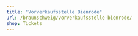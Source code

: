 ```yaml
---
title: "Vorverkaufsstelle Bienrode"
url: /braunschweig/vorverkaufsstelle-bienrode/
shop: Tickets
---
```


